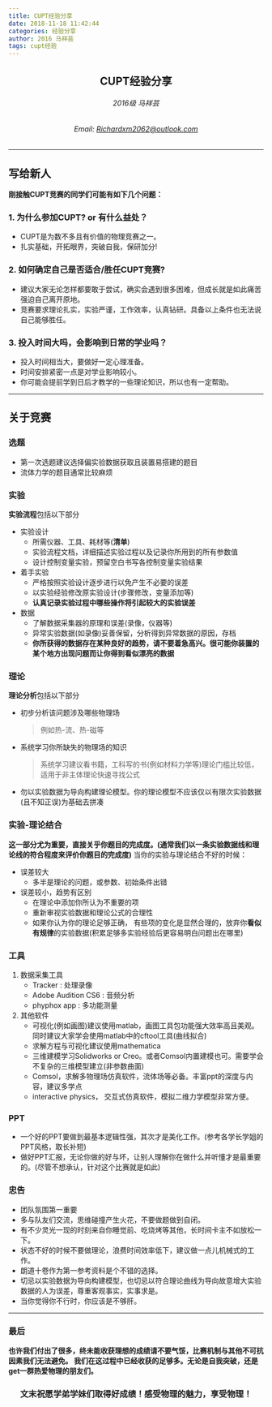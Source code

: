 ```yaml
---
title: CUPT经验分享
date: 2018-11-18 11:42:44
categories: 经验分享
author: 2016 马祥芸
tags: cupt经验
---
```




## <center>CUPT经验分享</center>
###### <center>2016级 马祥芸</center>
###### <center>Email: Richardxm2062@outlook.com</center>
---

## 写给新人
**刚接触CUPT竞赛的同学们可能有如下几个问题：**

### 1. 为什么参加CUPT? or 有什么益处？
* CUPT是为数不多且有价值的物理竞赛之一。
* 扎实基础，开拓眼界，突破自我，保研加分!

### 2. 如何确定自己是否适合/胜任CUPT竞赛?
* 建议大家无论怎样都要敢于尝试，确实会遇到很多困难，但成长就是如此痛苦强迫自己离开原地。
* 竞赛要求理论扎实，实验严谨，工作效率，认真钻研。具备以上条件也无法说自己能够胜任。

### 3. 投入时间大吗，会影响到日常的学业吗？
* 投入时间相当大，要做好一定心理准备。
* 时间安排紧密一点是对学业影响较小。
* 你可能会提前学到日后才教学的一些理论知识，所以也有一定帮助。

- - -

## 关于竞赛
### 选题
* 第一次选题建议选择偏实验数据获取且装置易搭建的题目
* 流体力学的题目通常比较麻烦

### 实验
**实验流程**包括以下部分

* 实验设计
    * 所需仪器、工具、耗材等(**清单**)
    * 实验流程文档，详细描述实验过程以及记录你所用到的所有参数值
    * 设计控制变量实验，预留空白书写各控制变量实验结果
* 着手实验
    * 严格按照实验设计逐步进行以免产生不必要的误差
    * 以实验经验修改原实验设计(步骤修改，变量添加等)
    * **认真记录实验过程中哪些操作将引起较大的实验误差**
* 数据
    * 了解数据采集器的原理和误差(录像，仪器等)
    * 异常实验数据(如录像)妥善保留，分析得到异常数据的原因，存档
    * **你所获得的数据存在某种良好的趋势，请不要着急高兴。很可能你装置的某个地方出现问题而让你得到看似漂亮的数据**

### 理论
**理论分析**包括以下部分

* 初步分析该问题涉及哪些物理场
    > 例如热-流、热-磁等
* 系统学习你所缺失的物理场的知识
    > 系统学习建议看书籍，工科写的书(例如材料力学等)理论门槛比较低，适用于非主体理论快速寻找公式
* 勿以实验数据为导向构建理论模型。你的理论模型不应该仅以有限次实验数据(且不知正误)为基础去拼凑

### 实验-理论结合
**这一部分尤为重要，直接关乎你题目的完成度。(通常我们以一条实验数据线和理论线的符合程度来评价你题目的完成度)**
当你的实验与理论结合不好的时候：
* 误差较大
    * 多半是理论的问题，或参数、初始条件出错
* 误差较小，趋势有区别
    * 在理论中添加你所认为不重要的项
    * 重新审视实验数据和理论公式的合理性
    * 如果你认为你的理论足够正确， 有些项的变化是显然合理的，放弃你**看似有规律**的实验数据(积累足够多实验经验后更容易明白问题出在哪里)

### 工具
1. 数据采集工具
    * Tracker : 处理录像
    * Adobe Audition CS6 : 音频分析
    * phyphox app : 多功能测量
2. 其他软件
    * 可视化(例如画图)建议使用matlab，画图工具包功能强大效率高且美观。同时建议大家学会使用matlab中的cftool工具(曲线拟合)
    * 求解方程与可视化建议使用mathematica
    * 三维建模学习Solidworks or Creo。或者Comsol内置建模也可。需要学会不复杂的三维模型建立(非参数曲面)
    * Comsol，求解多物理场仿真软件，流体场等必备。丰富ppt的深度与内容，建议多学点
    * interactive physics， 交互式仿真软件，模拟二维力学模型非常方便。

### PPT
* 一个好的PPT要做到最基本逻辑性强，其次才是美化工作。(参考各学长学姐的PPT风格，取长补短)
* 做好PPT汇报，无论你做的好与坏，让别人理解你在做什么并听懂才是最重要的。(尽管不想承认，针对这个比赛就是如此)

### 忠告
* 团队氛围第一重要
* 多与队友们交流，思维碰撞产生火花，不要做题做到自闭。
* 有不少灵光一现的时刻来自你睡觉前、吃烧烤等其他，长时间卡主不如放松一下。
* 状态不好的时候不要做理论，浪费时间效率低下，建议做一点儿机械式的工作。
* 朗道十卷作为第一参考资料是个不错的选择。
* 切忌以实验数据为导向构建模型，也切忌以符合理论曲线为导向故意增大实验数据的人为误差，尊重客观事实，实事求是。
* 当你觉得你不行时，你应该是不够肝。

- - -

### 最后
**也许我们付出了很多，终未能收获理想的成绩请不要气馁，比赛机制与其他不可抗因素我们无法避免。
我们在这过程中已经收获的足够多。无论是自我突破，还是get一群热爱物理的朋友们。**

### <center>文末祝愿学弟学妹们取得好成绩！感受物理的魅力，享受物理！</center>
